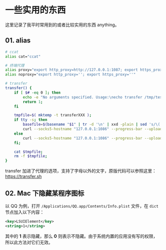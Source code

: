 # 一些实用的东西

这里记录了我平时常用到的或者比较实用的东西 anything。



## 01. alias

```bash
# ccat
alias cat="ccat"

# 终端代理
alias proxy="export http_proxy=http://127.0.0.1:1087; export https_proxy=http://127.0.0.1:1087"
alias noproxy="export http_proxy=''; export https_proxy=''"

# transfer
transfer() {
    if [ $# -eq 0 ]; then
        echo -e "No arguments specified. Usage:\necho transfer /tmp/test.md\ncat /tmp/test.md | transfer test.md";
        return 1;
    fi

    tmpfile=$( mktemp -t transferXXX );
    if tty -s; then
        basefile=$(basename "$1" | tr -d '\n' | xxd -plain | sed 's/\(..\)/%\1/g' | sed 'N;s/\n//g');
        curl --socks5-hostname "127.0.0.1:1086" --progress-bar --upload-file "$1" "https://transfer.sh/$basefile" >> $tmpfile;
    else
        curl --socks5-hostname "127.0.0.1:1086" --progress-bar --upload-file "-" "https://transfer.sh/$1" >> $tmpfile;
    fi;

    cat $tmpfile;
    rm -f $tmpfile;
}
```

transfer 加进了代理的选项，支持了字母以外的文字，原版代码可以参照这里：https://transfer.sh



## 02. Mac 下隐藏某程序图标

以 QQ 为例，打开 `/Applications/QQ.app/Contents/Info.plist` 文件，在 `dict` 节点加入以下内容：

```xml
<key>LSUIElement</key>
<string>1</string>
```

其中的 **1** 表示隐藏，那么 **0** 则表示不隐藏。由于系统内置的应用没有写的权限，所以此方法对它们无效。
